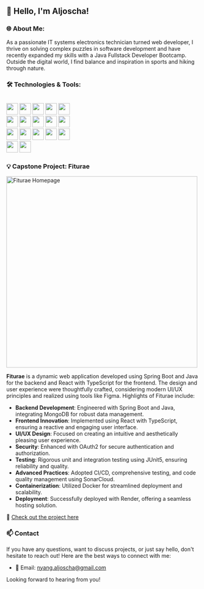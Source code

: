## 👋 Hello, I'm Aljoscha!

### 🌐 **About Me:**  
As a passionate IT systems electronics technician turned web developer, I thrive on solving complex puzzles in software development and have recently expanded my skills with a Java Fullstack Developer Bootcamp. Outside the digital world, I find balance and inspiration in sports and hiking through nature.

### 🛠️ Technologies & Tools:

<br/>
<img src="https://img.shields.io/badge/-React-61DAFB?style=flat&logo=react&logoColor=black" height="30"/>
<img src="https://img.shields.io/badge/-JavaScript-F7DF1E?style=flat&logo=javascript&logoColor=black" height="30"/>
<img src="https://img.shields.io/badge/-TypeScript-3178C6?style=flat&logo=typescript&logoColor=white" height="30"/>
<img src="https://img.shields.io/badge/-HTML-E34F26?style=flat&logo=html5&logoColor=white" height="30"/>
<img src="https://img.shields.io/badge/-CSS-1572B6?style=flat&logo=css3&logoColor=white" height="30"/>
<br/>
<img src="https://img.shields.io/badge/-Java-007396?style=flat&logo=java&logoColor=white" height="30"/>
<img src="https://img.shields.io/badge/-Spring_Boot-6DB33F?style=flat&logo=spring-boot&logoColor=white" height="30"/>
<img src="https://img.shields.io/badge/-MongoDB-47A248?style=flat&logo=mongodb&logoColor=white" height="30"/>
<img src="https://img.shields.io/badge/-OAuth2-5860AB?style=flat" height="30"/>
<img src="https://img.shields.io/badge/-Testing-569A31?style=flat" height="30"/>
<br/>
<img src="https://img.shields.io/badge/-GitHub-181717?style=flat&logo=github&logoColor=white" height="30"/>
<img src="https://img.shields.io/badge/-Docker-2496ED?style=flat&logo=docker&logoColor=white" height="30"/>
<img src="https://img.shields.io/badge/-CI%2FCD-569A31?style=flat" height="30"/>
<img src="https://img.shields.io/badge/-SonarCloud-F3702A?style=flat&logo=sonarcloud&logoColor=white" height="30"/>
<img src="https://img.shields.io/badge/-Render-46E3B7?style=flat&logo=render&logoColor=white" height="30"/>
<br/>
<img src="https://img.shields.io/badge/-Figma-F24E1E?style=flat&logo=figma&logoColor=white" height="30"/>
<img src="https://img.shields.io/badge/-UI%2FUX_Design-FF69B4?style=flat" height="30"/>

### 💡 Capstone Project: Fiturae

<img src="https://github.com/deinusername/deinrepo/blob/main/images/deinbild.png" alt="Fiturae Homepage" width="500"/>

**Fiturae** is a dynamic web application developed using Spring Boot and Java for the backend and React with TypeScript for the frontend. The design and user experience were thoughtfully crafted, considering modern UI/UX principles and realized using tools like Figma. Highlights of Fiturae include:

- **Backend Development**: Engineered with Spring Boot and Java, integrating MongoDB for robust data management.
- **Frontend Innovation**: Implemented using React with TypeScript, ensuring a reactive and engaging user interface.
- **UI/UX Design**: Focused on creating an intuitive and aesthetically pleasing user experience.
- **Security**: Enhanced with OAuth2 for secure authentication and authorization.
- **Testing**: Rigorous unit and integration testing using JUnit5, ensuring reliability and quality.
- **Advanced Practices**: Adopted CI/CD, comprehensive testing, and code quality management using SonarCloud.
- **Containerization**: Utilized Docker for streamlined deployment and scalability.
- **Deployment**: Successfully deployed with Render, offering a seamless hosting solution.

🔗 [Check out the project here](https://github.com/AljoschaNy/capstone-project-fiturae)

### 📫 Contact
If you have any questions, want to discuss projects, or just say hello, don't hesitate to reach out! Here are the best ways to connect with me:

- 📧 Email: nyang.aljoscha@gmail.com

[//]: # (- 💼 LinkedIn: [LinkedIn Profile])

Looking forward to hearing from you!

